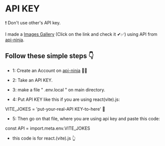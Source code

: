 # API KEY


❗ Don't use other's API key.

 I made a [Images Gallery](https://symphonious-dango-da5070.netlify.app/) (Click on the link and check it ✔✅) using API from [api-ninja](https://api-ninjas.com/).



 ## Follow these simple steps 👇


- 1: Create an Account on [api-ninja](https://api-ninjas.com/)  🐱‍👤

- 2: Take an API KEY. 

- 3: make a file " .env.local " on main directory.

- 4: Put API KEY like this if you are using react(vite).js:

 VITE_JOKES = 'put-your-real-API KEY-to-here' 🔑

- 5: Then go on that file, where you are using api key and paste this code:

 const API = import.meta.env.VITE_JOKES 

- this code is for react.(vite).js 👆